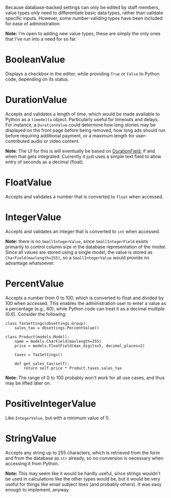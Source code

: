 Because database-backed settings can only be edited by staff members, value types only need to differentiate basic data types, rather than validate specific inputs. However, some number-validing types have been included for ease of administration.

**Note:** I'm open to adding new value types, these are simply the only ones that I've run into a need for so far.

# BooleanValue #

Displays a checkbox in the editor, while providing `True` or `False` to Python code, depending on its status.

# DurationValue #

Accepts and validates a length of time, which would be made available to Python as a `timedelta` object. Particularly useful for timeouts and delays. For instance, a `DurationValue` could determine how long stories may be displayed on the front page before being removed, how long ads should run before requiring additional payment, or a maximum length for user-contributed audio or video content.

**Note**: The UI for this is will eventually be based on [DurationField](http://code.djangoproject.com/ticket/2443), if and when that gets integrated. Currently it just uses a simple text field to allow entry of seconds as a decimal (float).

# FloatValue #

Accepts and validates a number that is converted to `float` when accessed.

# IntegerValue #

Accepts and validates an integer that is converted to `int` when accessed.

**Note:** there is no `SmallIntegerValue`, since `SmallIntegerField` exists primarily to control column size in the database representation of the model. Since all values are stored using a single model, the value is stored as `CharField(maxlength=255)`, so a `SmallIntegerValue` would provide no advantage whatsoever.

# PercentValue #

Accepts a number from 0 to 100, which is converted to float and divided by 100 when accessed. This enables the administration user to enter a value as a percentage (e.g., 60), while Python code can treat it as a decimal multiple (0.6). Consider the following:

```
class TaxSettings(dbsettings.Group):
    sales_tax = dbsettings.PercentValue()

class Product(models.Model):
    name = models.CharField(maxlength=255)
    price = models.FloatField(max_digits=5, decimal_places=2)

    taxes = TaxSettings()

    def get_sales_tax(self):
        return self.price * Product.taxes.sales_tax
```

**Note**: The range of 0 to 100 probably won't work for all use cases, and thus may be lifted later on.

# PositiveIntegerValue #

Like `IntegerValue`, but with a minimum value of 0.

# StringValue #

Accepts any string up to 255 characters, which is retrieved from the form and from the database as `str` already, so no conversion is necessary when accessing it from Python.

**Note:** This may seem like it would be hardly useful, since strings wouldn't be used in calculations like the other types would be, but it would be very useful for things like email subject lines (and probably others). It was easy enough to implement, anyway.